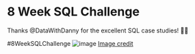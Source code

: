 # 8 Week SQL Challenge

Thanks @DataWithDanny for the excellent SQL case studies! 👋🏻

#8WeekSQLChallenge
![image](https://thumbs.dreamstime.com/b/sql-structured-query-language-wood-letters-wood-background-87514085.jpg)
[Image credit](https://www.dreamstime.com/stock-photo-sql-structured-query-language-wood-letters-wood-background-image87514085)
